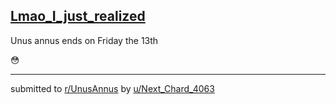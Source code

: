 ## [Lmao_I_just_realized](https://www.reddit.com/r/UnusAnnus/comments/jrmdbx/lmao_i_just_realized/)
Unus annus ends on Friday the 13th

😳

---

submitted to [r/UnusAnnus](https://www.reddit.com/r/UnusAnnus) by [u/Next_Chard_4063](https://www.reddit.com/user/Next_Chard_4063)
